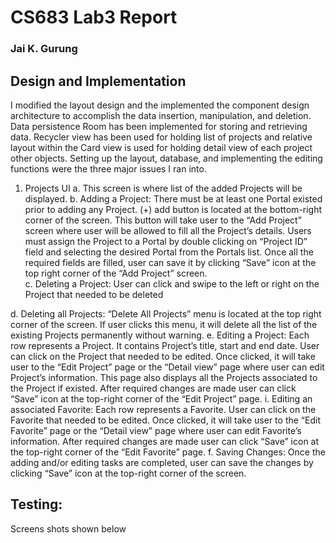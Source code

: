 # CS683 Lab3 Report 
### Jai K. Gurung
## Design and Implementation
I modified the layout design and the implemented the component design architecture to accomplish the data insertion, manipulation, and deletion. Data persistence Room has been implemented for storing and retrieving data. Recycler view has been used for holding list of projects and relative layout within the Card view is used for holding detail view of each project other objects. 
Setting up the layout, database, and implementing the editing functions were the three major issues I ran into.
1.	Projects UI
a.	This screen is where list of the added Projects will be displayed.
b.	Adding a Project: There must be at least one Portal existed prior to adding any Project. (+) add button is located at the bottom-right corner of the screen. This button will take user to the “Add Project” screen where user will be allowed to fill all the Project’s details. Users must assign the Project to a Portal by double clicking on “Project ID” field and selecting the desired Portal from the Portals list. Once all the required fields are filled, user can save it by clicking “Save” icon at the top right corner of the “Add Project” screen.  
c.	Deleting a Project: User can click and swipe to the left or right on the Project that needed to be deleted

d.	Deleting all Projects: “Delete All Projects” menu is located at the top right corner of the screen.  If user clicks this menu, it will delete all the list of the existing Projects permanently without warning. 
e.	Editing a Project: Each row represents a Project. It contains Project’s title, start and end date. User can click on the Project that needed to be edited. Once clicked, it will take user to the “Edit Project” page or the “Detail view” page where user can edit Project’s information. This page also displays all the Projects associated to the Project if existed. After required changes are made user can click “Save” icon at the top-right corner of the “Edit Project” page.
i.	Editing an associated Favorite: Each row represents a Favorite. User can click on the Favorite that needed to be edited. Once clicked, it will take user to the “Edit Favorite” page or the “Detail view” page where user can edit Favorite’s information. After required changes are made user can click “Save” icon at the top-right corner of the “Edit Favorite” page.
f.	Saving Changes: Once the adding and/or editing tasks are completed, user can save the changes by clicking “Save” icon at the top-right corner of the screen.



## Testing: 
Screens shots shown below 
          



